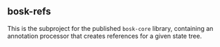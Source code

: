 ## bosk-refs

This is the subproject for the published `bosk-core` library,
containing an annotation processor that creates references for a given state tree.
